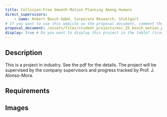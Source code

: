 ```yaml
---
title: Collision-Free Smooth Motion Planning Among Humans
direct_supervisors: 
    - name: Robert Bosch GmbH, Corporate Research, Stuttgart
# If you want to use this webiste as the proposal document, comment the proposal_document, just write in the body of the document with markdown
proposal_document: /assets/files/student_projects/msc_25_bosch_motion_planning_among_humans.pdf
display: true # Do you want to display this project in the table? (true/false)
---
```


<!-- # Title will be added automatically -->

## Description

This is a project in industry. See the pdf for the details. The project will be supervised by the company supervisors and progress tracked by Prof. J. Alonso-Mora.

## Requirements



## Images

<!-- Lazy way to create an array of image indexes. You can define the variable in your front matter for a more clean way -->
<!-- {% assign image_list = "/assets/images/msc_projects/msc_project_template/hackathon-team.jpg,/assets/images/msc_projects/msc_project_template/hackathon-team.jpg,/assets/images/robots/dingo_kinova.mp4"  | split: ',' %}-->

<!-- This will include the images in a grid of n_columns. Use for 2 or more columns -->
<!-- {% include gallery.html images=image_list n_columns=3 %}-->
